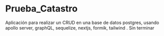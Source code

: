 # Prueba_Catastro

Aplicación para realizar un CRUD en una base de datos postgres, usando apollo server, graphQL, sequelize, nextjs, formik, tailwind . Sin terminar
